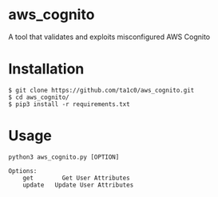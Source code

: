 # aws_cognito
A tool that validates and exploits misconfigured AWS Cognito

# Installation
```
$ git clone https://github.com/ta1c0/aws_cognito.git
$ cd aws_cognito/
$ pip3 install -r requirements.txt
```

# Usage 
```
python3 aws_cognito.py [OPTION]

Options: 
    get		   Get User Attributes
    update	 Update User Attributes

```

